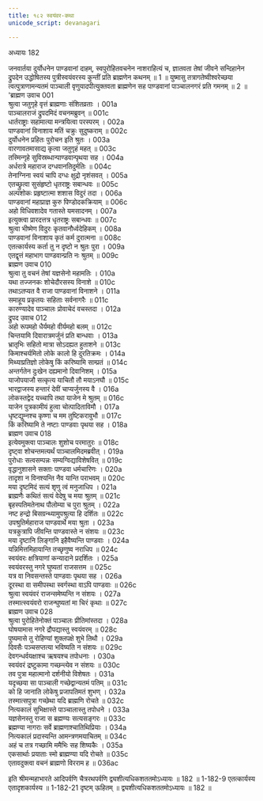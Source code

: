 ```yaml
---
title: १८२ स्वयंवर-कथा
unicode_script: devanagari

---
```



अध्यायः 182

जनवार्तया दुर्योधनेन पाण्डवानां दाहम्, स्वपुरोहितवचनेन नाशराहित्यं च, ज्ञातवता तेषां जीवने सन्दिहानेन द्रुपदेन उद्धोषितस्य पुत्रीस्वयंवरस्य कुन्तीं प्रति ब्राह्मणेन कथनम् ॥ 1 ॥ युष्मासु तत्रागतेष्वीश्वरेच्छया त्वत्पुत्राणामन्यतमं पाञ्चाली वृणुयादपीत्युक्तवता ब्राह्मणेन सह पाण्डवानां पाञ्चालनगरं प्रति गमनम् ॥ 2 ॥
\'ब्राह्मण उवाच 	001  
श्रुत्वा जतुगृहे वृत्तं ब्राह्मणाः संशितव्रताः ।	001a  
पाञ्चालराजं द्रुपदमिदं वचनमब्रुवन् ॥	001c  
धार्तराष्ट्राः सहामात्या मन्त्रयित्वा परस्परम् ।	002a  
पाण्डवानां विनाशाय मतिं चक्रुः सुदुष्कराम् ॥	002c  
दुर्योधनेन प्रहितः पुरोचन इति श्रुतः ।	003a  
वारणावतमासाद्य कृत्वा जतुगृहं महत् ॥	003c  
तस्मिन्गृहे सुविस्रब्धान्पाण्डवान्पृथया सह ।	004a  
अर्धरात्रे महाराज दग्धवानतिदुर्मतिः ॥	004c  
तेनाग्निना स्वयं चापि दग्धः क्षुद्रो नृशंसवत् ।	005a  
एतच्छ्रुत्वा सुसंहृष्टो धृतराष्ट्रः सबान्धवः ॥	005c  
अल्पशोकः प्रहृष्टात्मा शशास विदुरं तदा ।	006a  
पाण्डवानां महाप्राज्ञ कुरु पिण्डोदकक्रियाम् ॥	006c  
अहो विधिवशादेव गतास्ते यमसादनम् ।	007a  
इत्युक्त्वा प्रारदत्तत्र धृतराष्ट्रः सबान्धवः ॥	007c  
श्रुत्वा भीष्मेण विदुरः कृतवानौर्ध्वदेहिकम् ।	008a  
पाण्डवानां विनाशाय कृतं कर्म दुरात्मना ॥	008c  
एतत्कार्यस्य कर्ता तु न दृष्टो न श्रुतः पुरा ।	009a  
एतद्वृत्तं महाभाग पाण्डवान्प्रति नः श्रुतम् ॥	009c  
ब्राह्मण उवाच 	010  
श्रुत्वा तु वचनं तेषां यज्ञसेनो महामतिः ।	010a  
यथा तज्जनकः शोचेदौरसस्य विनाशे ॥	010c  
तथाऽतप्यत वै राजा पाण्डवानां विनाशने ।	011a  
समाहूय प्रकृतयः सहिताः सर्वनागरैः ॥	011c  
कारुण्यादेव पाञ्चालः प्रोवाचेदं वचस्तदा ।	012a  
द्रुपद उवाच 	012  
अहो रूपमहो धैर्यमहो वीर्यमहो बलम् ॥	012c  
चिन्तयामि दिवारात्रमर्जुनं प्रति बान्धवाः ।	013a  
भ्रातृभिः सहितो मात्रा सोऽदह्यत हुताशने ॥	013c  
किमाश्चर्यमितो लोके कालो हि दुरतिक्रमः ।	014a  
मिथ्याप्रतिज्ञो लोकेषु किं करिष्यामि साम्प्रतं ॥	014c  
अन्तर्गतेन दुःखेन दह्यमानो दिवानिशम् ।	015a  
याजोपयाजौ सत्कृत्य याचितौ तौ मयाऽनघौ ॥	015c  
भारद्वाजस्य हन्तारं देवीं चाप्यर्जुनस्य वै ।	016a  
लोकस्तद्वेद यच्चापि तथा याजेन मे श्रुतम् ॥	016c  
याजेन पुत्रकामीयं हुत्वा चोत्पादिताविमौ ।	017a  
धृष्टद्युम्नश्च कृष्णा च मम तुष्टिकरावुभौ ॥	017c  
किं करिष्यामि ते नष्टाः पाण्डवाः पृथया सह ।	018a  
ब्राह्मण उवाच 	018  
इत्येवमुक्त्वा पाञ्चालः शुशोच परमातुरः ॥	018c  
दृष्ट्वा शोचन्तमत्यर्थं पाञ्चालमिदमब्रवीत् ।	019a  
पुरोधाः सत्वसम्पन्नः सम्यग्विद्याविशेषवित् ॥	019c  
वृद्धानुशासने सक्ताः पाण्डवा धर्मचारिणः ।	020a  
तादृशा न विनश्यन्ति नैव यान्ति पराभवम् ॥	020c  
मया दृष्टमिदं सत्यं शृणु त्वं मनुजाधिप ।	021a  
ब्राह्मणैः कथितं सत्यं वेदेषु च मया श्रुतम् ॥	021c  
बृहस्पतिमतेनाथ पौलोम्या च पुरा श्रुतम् ।	022a  
नष्ट हन्द्रो बिसग्रन्थ्यामुपश्रुत्या हि दर्शितः ॥	022c  
उपश्रुतिर्महाराज पाण्डवार्थे मया श्रुता ।	023a  
यत्रकुत्रापि जीवन्ति पाण्डवास्ते न संशयः ॥	023c  
मया दृष्टानि लिङ्गानि इहैवैष्यन्ति पाण्डवाः ।	024a  
यन्निमित्तमिहायान्ति तच्छृणुष्व नराधिप ॥	024c  
स्वयंवरः क्षत्रियाणां कन्यादाने प्रदर्शितः ।	025a  
स्वयंवरस्तु नगरे घुष्यतां राजसत्तम ॥	025c  
यत्र वा निवसन्तस्ते पाण्डवाः पृथया सह ।	026a  
दूरस्था वा समीपस्था स्वर्गस्था वाऽपि पाण्डवाः ॥	026c  
श्रुत्वा स्वयंवरं राजन्समेष्यन्ति न संशयः ।	027a  
तस्मात्स्वयंवरो राजन्घुष्यतां मा चिरं कृथाः ॥	027c  
ब्राह्मण उवाच 	028  
श्रुत्वा पुरोहितेनोक्तं पाञ्चालः प्रीतिमांस्तदा ।	028a  
घोषयामास नगरे द्रौपद्यास्तु स्वयंवरम् ॥	028c  
पुष्यमासे तु रोहिण्यां शुक्लपक्षे शुभे तिथौ ।	029a  
दिवसैः पञ्चसप्तत्या भविष्यति न संशयः ॥	029c  
देवगन्धर्वयक्षाश्च ऋषयश्च तपोधनाः ।	030a  
स्वयंवरं द्रष्टुकामा गच्छन्त्येव न संशयः ॥	030c  
तव पुत्रा महात्मानो दर्शनीयो विशेषतः ।	031a  
यदृच्छया सा पाञ्चाली गच्छेद्वान्यतमं पतिम् ॥	031c  
को हि जानाति लोकेषु प्रजापतिमतं शुभण् ।	032a  
तस्मात्सपुत्रा गच्छेथा यदि ब्राह्मणि रोचते ॥	032c  
नित्यकालं सुभिक्षास्ते पाञ्चालास्तु तपोधने ।	033a  
यज्ञसेनस्तु राजा स ब्रह्मण्यः सत्यसङ्गरः ॥	033c  
ब्रह्मण्या नागराः सर्वे ब्राह्मणाश्चातिथिप्रियाः ।	034a  
नित्यकालं प्रदास्यन्ति आमन्त्रणमयाचितम् ॥	034c  
अहं च तत्र गच्छामि ममैभिः सह शिष्यकैः ।	035a  
एकसार्थाः प्रयाताः स्मो ब्राह्मण्या यदि रोचते ॥	035c  
एतावदुक्त्वा वचनं ब्राह्मणो विरराम ह ॥	036ac  

इति श्रीमन्महाभारते आदिपर्वणि चैत्ररथपर्वणि द्व्यशीत्यधिकशततमोऽध्यायः ॥ 182 ॥
1-182-9 एतत्कार्यस्य एतादृशकार्यस्य ॥ 1-182-21 दृष्टम् ऊहितम् ॥ द्व्यशीत्यधिकशततमोऽध्यायः ॥ 182 ॥
